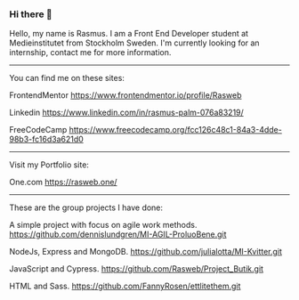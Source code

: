 ### Hi there 👋

Hello, my name is Rasmus. I am a Front End Developer student at Medieinstitutet from Stockholm Sweden.
I'm currently looking for an internship, contact me for more information.

-------------------------------
You can find me on these sites:

FrontendMentor
https://www.frontendmentor.io/profile/Rasweb

Linkedin
https://www.linkedin.com/in/rasmus-palm-076a83219/

FreeCodeCamp
https://www.freecodecamp.org/fcc126c48c1-84a3-4dde-98b3-fc16d3a621d0

-------------------------------
Visit my Portfolio site: 

One.com
https://rasweb.one/

-------------------------------
These are the group projects I have done:

A simple project with focus on agile work methods.
https://github.com/dennislundgren/MI-AGIL-ProluoBene.git

NodeJs, Express and MongoDB.
https://github.com/julialotta/MI-Kvitter.git

JavaScript and Cypress.
https://github.com/Rasweb/Project_Butik.git

HTML and Sass.
https://github.com/FannyRosen/ettlitethem.git

<!--
**Rasweb/Rasweb** is a ✨ _special_ ✨ repository because its `README.md` (this file) appears on your GitHub profile.

Here are some ideas to get you started:

- 🔭 I’m currently working on ...
- 🌱 I’m currently learning ...
- 👯 I’m looking to collaborate on ...
- 🤔 I’m looking for help with ...
- 💬 Ask me about ...
- 📫 How to reach me: ...
- 😄 Pronouns: ...
- ⚡ Fun fact: ...
-->
